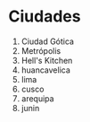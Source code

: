# Ciudades

1. Ciudad Gótica
2. Metrópolis
3. Hell's Kitchen
4. huancavelica
5. lima
6. cusco
7. arequipa
8. junin